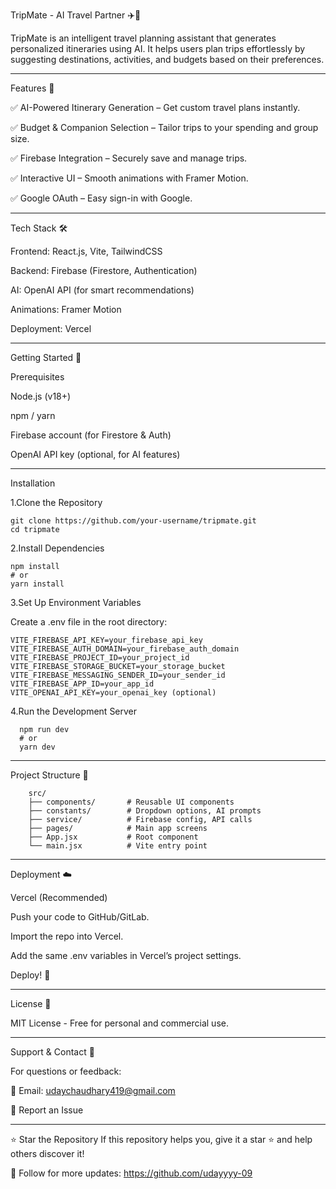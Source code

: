 TripMate - AI Travel Partner ✈️🤖

TripMate is an intelligent travel planning assistant that generates personalized itineraries using AI. It helps users plan trips effortlessly by suggesting destinations, activities, and budgets based on their preferences.

---------------------------------------------------------------------------------------------------------------------------------------------------------------------------------------

Features 🌟

✅ AI-Powered Itinerary Generation – Get custom travel plans instantly.

✅ Budget & Companion Selection – Tailor trips to your spending and group size.

✅ Firebase Integration – Securely save and manage trips.

✅ Interactive UI – Smooth animations with Framer Motion.

✅ Google OAuth – Easy sign-in with Google.

---------------------------------------------------------------------------------------------------------------------------------------------------------------------------------------

Tech Stack 🛠️

Frontend: React.js, Vite, TailwindCSS

Backend: Firebase (Firestore, Authentication)

AI: OpenAI API (for smart recommendations)

Animations: Framer Motion

Deployment: Vercel

---------------------------------------------------------------------------------------------------------------------------------------------------------------------------------------

Getting Started 🚀

Prerequisites

Node.js (v18+)

npm / yarn

Firebase account (for Firestore & Auth)

OpenAI API key (optional, for AI features)

---------------------------------------------------------------------------------------------------------------------------------------------------------------------------------------

Installation

1.Clone the Repository
    
    git clone https://github.com/your-username/tripmate.git
    cd tripmate

2.Install Dependencies
    
    npm install
    # or
    yarn install
    
3.Set Up Environment Variables

Create a .env file in the root directory:
    
    VITE_FIREBASE_API_KEY=your_firebase_api_key
    VITE_FIREBASE_AUTH_DOMAIN=your_firebase_auth_domain
    VITE_FIREBASE_PROJECT_ID=your_project_id
    VITE_FIREBASE_STORAGE_BUCKET=your_storage_bucket
    VITE_FIREBASE_MESSAGING_SENDER_ID=your_sender_id
    VITE_FIREBASE_APP_ID=your_app_id
    VITE_OPENAI_API_KEY=your_openai_key (optional)

 4.Run the Development Server
 
      npm run dev
      # or
      yarn dev

---------------------------------------------------------------------------------------------------------------------------------------------------------------------------------------

Project Structure 📂

        src/  
        ├── components/       # Reusable UI components  
        ├── constants/        # Dropdown options, AI prompts  
        ├── service/          # Firebase config, API calls  
        ├── pages/            # Main app screens  
        ├── App.jsx           # Root component  
        └── main.jsx          # Vite entry point  
        
---------------------------------------------------------------------------------------------------------------------------------------------------------------------------------------

Deployment ☁️

Vercel (Recommended)

Push your code to GitHub/GitLab.

Import the repo into Vercel.

Add the same .env variables in Vercel’s project settings.

Deploy! 🚀

---------------------------------------------------------------------------------------------------------------------------------------------------------------------------------------

License 📜

MIT License - Free for personal and commercial use.

---------------------------------------------------------------------------------------------------------------------------------------------------------------------------------------

Support & Contact 📧

For questions or feedback:

📩 Email: udaychaudhary419@gmail.com

🐛 Report an Issue

---------------------------------------------------------------------------------------------------------------------------------------------------------------------------------------

⭐ Star the Repository If this repository helps you, give it a star ⭐ and help others discover it!

📌 Follow for more updates: https://github.com/udayyyy-09

